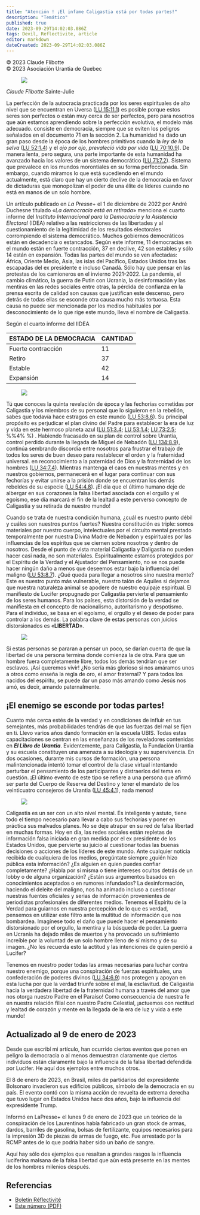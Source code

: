 ```yaml
---
title: "Atención ! ¡El infame Caligastia está por todas partes!"
description: "Temático"
published: true
date: 2023-09-29T14:02:03.086Z
tags: Devil, Reflectivite, article
editor: markdown
dateCreated: 2023-09-29T14:02:03.086Z
---
```


<p class="v-card v-sheet theme--light grey lighten-3 px-2">© 2023 Claude Flibotte<br>© 2023 Asociación Urantia de Quebec</p>


<figure id="Figure_1" class="image urantiapedia image-style-align-left">
<img src="/image/article/Reflectivite/Claude_Flibotte.jpg">
</figure>

_Claude Flibotte_
Sainte-Julie

La perfección de la autocracia practicada por los seres espirituales de alto nivel que se encuentran en Uversa ([LU 15:11.1](/es/The_Urantia_Book/15#p11_1)) es posible porque estos seres son perfectos o están muy cerca de ser perfectos, pero para nosotros que aún estamos aprendiendo sobre la perfección evolutiva, el modelo más adecuado. consiste en democracia, siempre que se eviten los peligros señalados en el documento 71 en la sección 2. La humanidad ha dado un gran paso desde la época de los hombres primitivos cuando la _ley de la selva_ ([LU 52:1.4](/es/The_Urantia_Book/52#p1_4)) y el _ojo por ojo, prevaleció vida por vida_ ([LU 70:10.9](/es/The_Urantia_Book/70#p10_9)). De manera lenta, pero segura, una parte importante de esta humanidad ha avanzado hacia los valores de un sistema democrático ([LU 71:7.2](/es/The_Urantia_Book/71#p7_2)). Sistema que prevalece en los mundos morontiales en su forma perfeccionada. Sin embargo, cuando miramos lo que está sucediendo en el mundo actualmente, está claro que hay un cierto declive de la democracia en favor de dictaduras que monopolizan el poder de una élite de líderes cuando no está en manos de un solo hombre.

Un artículo publicado en _La Presse_+ el 1 de diciembre de 2022 por André Duchesne titulado «_La democracia está en retirada_» menciona el cuarto informe del _Instituto Internacional para la Democracia y la Asistencia Electoral_ (IDEA) relativo a las restricciones de las libertades y al cuestionamiento de la legitimidad de los resultados electorales corrompiendo el sistema democrático. Muchos gobiernos democráticos están en decadencia o estancados. Según este informe, 11 democracias en el mundo están en fuerte contracción, 37 en declive, 42 son estables y sólo 14 están en expansión. Todas las partes del mundo se ven afectadas: África, Oriente Medio, Asia, las islas del Pacífico, Estados Unidos tras las escapadas del ex presidente e incluso Canadá. Sólo hay que pensar en las protestas de los camioneros en el invierno 2021-2022. La pandemia, el cambio climático, la guerra de Putin con Ucrania, la desinformación y las mentiras en las redes sociales entre otras, la pérdida de confianza en la prensa escrita de calidad son causas que justifican este descenso, pero detrás de todas ellas se esconde otra causa mucho más tortuosa. Esta causa no puede ser mencionada por los medios habituales por desconocimiento de lo que rige este mundo, lleva el nombre de Caligastia.

Según el cuarto informe del IIDEA

ESTADO DE LA DEMOCRACIA | CANTIDAD
--- | ---
Fuerte contracción | 11
Retiro | 37
Estable |42
Expansión | 14

<figure id="Figure_2" class="image urantiapedia image-style-align-left">
<img src="/image/article/Reflectivite/2023_02/024.jpg">
</figure>

Tú que conoces la quinta revelación de época y las fechorías cometidas por Caligastia y los miembros de su personal que lo siguieron en la rebelión, sabes que todavía hace estragos en este mundo ([LU 53:8.6](/es/The_Urantia_Book/53#p8_6)). Su principal propósito es perjudicar el plan divino del Padre para establecer la era de luz y vida en este hermoso planeta azul ([LU 51:3.4](/es/The_Urantia_Book/51#p3_4); [LU 53:1.4](/es/The_Urantia_Book/53#p1_4); [LU 73:2.5](/es/The_Urantia_Book/73#p2_5); %%4% %) . Habiendo fracasado en su plan de control sobre Urantia, control perdido durante la llegada de Miguel de Nebadón ([LU 134:8.9](/es/The_Urantia_Book/134#p8_9)), continúa sembrando discordia entre nosotros para frustrar el trabajo de todos los seres de buen deseo para restablecer el orden y la fraternidad universal. en reconocimiento a la paternidad de Dios y la fraternidad de los hombres ([LU 34:7.4](/es/The_Urantia_Book/34#p7_4)). Mientras mantenga el caos en nuestras mentes y en nuestros gobiernos, permanecerá en el lugar para continuar con sus fechorías y evitar unirse a la prisión donde se encuentran los demás rebeldes de su especie ([LU 54:4.8](/es/The_Urantia_Book/54#p4_8)). ¡El día que el último humano deje de albergar en sus corazones la falsa libertad asociada con el orgullo y el egoísmo, ese día marcará el fin de la lealtad a este perverso concepto de Caligastia y su retirada de nuestro mundo!

Cuando se trata de nuestra condición humana, ¿cuál es nuestro punto débil y cuáles son nuestros puntos fuertes? Nuestra constitución es triple: somos materiales por nuestro cuerpo, intelectuales por el circuito mental prestado temporalmente por nuestra Divina Madre de Nebadon y espirituales por las influencias de los espíritus que se ciernen sobre nosotros y dentro de nosotros. Desde el punto de vista material Caligastia y Daligastia no pueden hacer casi nada, no son materiales. Espiritualmente estamos protegidos por el Espíritu de la Verdad y el Ajustador del Pensamiento, no se nos puede hacer ningún daño a menos que deseemos estar bajo la influencia del maligno ([LU 53:8.7](/es/The_Urantia_Book/53#p8_7)). ¿Qué queda para llegar a nosotros sino nuestra mente? Este es nuestro punto más vulnerable, nuestro talón de Aquiles si dejamos que nuestra naturaleza animal se apodere de nuestro equipaje espiritual. El manifiesto de Lucifer propugnado por Caligastia pervierte el pensamiento de los seres humanos. Para los países, esta distorsión de la verdad se manifiesta en el concepto de nacionalismo, autoritarismo y despotismo. Para el individuo, se basa en el egoísmo, el orgullo y el deseo de poder para controlar a los demás. La palabra clave de estas personas con juicios distorsionados es «**LIBERTAD**».
<br style="clear:both;"/>

<figure id="Figure_3" class="image urantiapedia">
<img src="/image/article/Reflectivite/2023_02/025.jpg">
</figure>

Si estas personas se pararan a pensar un poco, se darían cuenta de que la libertad de una persona termina donde comienza la de otra. Para que un hombre fuera completamente libre, todos los demás tendrían que ser esclavos. ¡Así queremos vivir! ¿No sería más glorioso si nos amáramos unos a otros como enseña la regla de oro, el amor fraternal? Y para todos los nacidos del espíritu, se puede dar un paso más amando como Jesús nos amó, es decir, amando paternalmente.

## ¡El enemigo se esconde por todas partes!

Cuanto más cerca estés de la verdad y en condiciones de influir en tus semejantes, más probabilidades tendrás de que las fuerzas del mal se fijen en ti. Llevo varios años dando formación en la escuela UBIS. Todas estas capacitaciones se centran en las enseñanzas de los reveladores contenidas en ***El Libro de Urantia***. Evidentemente, para Caligastia, la Fundación Urantia y su escuela constituyen una amenaza a su ideología y su supervivencia. En dos ocasiones, durante mis cursos de formación, una persona malintencionada intentó tomar el control de la clase virtual intentando perturbar el pensamiento de los participantes y distraerlos del tema en cuestión. ¡El último evento de este tipo se refiere a una persona que afirmó ser parte del Cuerpo de Reserva del Destino y tener el mandato de los veinticuatro consejeros de Urantia ([LU 45:4.1](/es/The_Urantia_Book/45#p4_1)), nada menos!

<figure id="Figure_4" class="image urantiapedia">
<img src="/image/article/Reflectivite/2023_02/026.jpg">
</figure>

Caligastia es un ser con un alto nivel mental. Es inteligente y astuto, tiene todo el tiempo necesario para llevar a cabo sus fechorías y poner en práctica sus malvados planes. No se deje atrapar en su red de falsa libertad en muchas formas. Hoy en día, las redes sociales están repletas de información falsa iniciada en gran medida por el ex presidente de los Estados Unidos, que pervierte su juicio al cuestionar todas las buenas decisiones o acciones de los líderes de este mundo. Ante cualquier noticia recibida de cualquiera de los medios, pregúntate siempre ¿quién hizo pública esta información? ¿Es alguien en quien puedes confiar completamente? ¿Habla por sí misma o tiene intereses ocultos detrás de un lobby o de alguna organización? ¿Están sus argumentos basados en conocimientos aceptados o en rumores infundados? La desinformación, haciendo el deleite del maligno, nos ha animado incluso a cuestionar nuestras fuentes oficiales y serias de información provenientes de periodistas profesionales de diferentes medios. Tenemos el Espíritu de la Verdad para guiarnos en nuestra percepción de lo que es verdad, pensemos en utilizar este filtro ante la multitud de información que nos bombardea. Imagínese todo el daño que puede hacer el pensamiento distorsionado por el orgullo, la mentira y la búsqueda de poder. La guerra en Ucrania ha dejado miles de muertos y ha provocado un sufrimiento increíble por la voluntad de un solo hombre lleno de sí mismo y de su imagen. ¿No les recuerda esto la actitud y las intenciones de quien perdió a Lucifer?

Tenemos en nuestro poder todas las armas necesarias para luchar contra nuestro enemigo, porque una conspiración de fuerzas espirituales, una confederación de poderes divinos ([LU 34:6.9](/es/The_Urantia_Book/34#p6_9)) nos protegen y apoyan en esta lucha por que la verdad triunfe sobre el mal, la esclavitud. de Caligastia hacia la verdadera libertad de la fraternidad humana a través del amor que nos otorga nuestro Padre en el Paraíso! Como consecuencia de nuestra fe en nuestra relación filial con nuestro Padre Celestial, ¡actuemos con rectitud y lealtad de corazón y mente en la llegada de la era de luz y vida a este mundo!

## Actualizado al 9 de enero de 2023

Desde que escribí mi artículo, han ocurrido ciertos eventos que ponen en peligro la democracia o al menos demuestran claramente que ciertos individuos están claramente bajo la influencia de la falsa libertad defendida por Lucifer. He aquí dos ejemplos entre muchos otros.

El 8 de enero de 2023, en Brasil, miles de partidarios del expresidente Bolsonaro invadieron sus edificios públicos, símbolo de la democracia en su país. El evento contó con la misma acción de revuelta de extrema derecha que tuvo lugar en Estados Unidos hace dos años, bajo la influencia del expresidente Trump.

Informó en LaPresse+ el lunes 9 de enero de 2023 que un teórico de la conspiración de los Laurentinos había fabricado un gran stock de armas, dardos, barriles de gasolina, bolsas de fertilizante, equipos necesarios para la impresión 3D de piezas de armas de fuego, etc. Fue arrestado por la RCMP antes de lo que podría haber sido un baño de sangre.

Aquí hay sólo dos ejemplos que resaltan a grandes rasgos la influencia luciferina malsana de la falsa libertad que aún está presente en las mentes de los hombres milenios después.

## Referencias

- [Boletín Réflectivité](https://www.urantia-quebec.ca/publications/reflectivite)
- [Este número (PDF)](https://urantia-quebec.s3.ca-central-1.amazonaws.com/documents/Reflectivite/Reflectivite-fevrier-2023.pdf)

